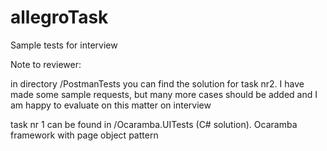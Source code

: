 # allegroTask
Sample tests for interview

Note to reviewer:

in directory /PostmanTests you can find the solution for task nr2. I have made some sample requests, 
but many more cases should be added and I am happy to evaluate on this matter on interview

task nr 1 can be found in /Ocaramba.UITests (C# solution). Ocaramba framework with page object pattern
